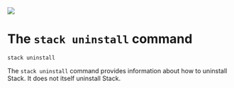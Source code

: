 <div class="hidden-warning"><a href="https://docs.haskellstack.org/"><img src="https://cdn.jsdelivr.net/gh/commercialhaskell/stack/doc/img/hidden-warning.svg"></a></div>

# The `stack uninstall` command

~~~text
stack uninstall
~~~

The `stack uninstall` command provides information about how to uninstall Stack. It does not itself uninstall Stack.
